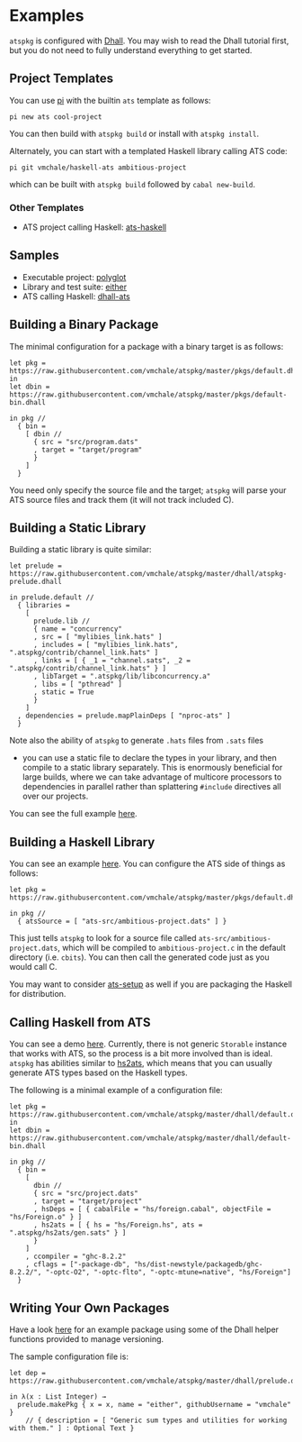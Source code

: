 # Examples

`atspkg` is configured with
[Dhall](https://hackage.haskell.org/package/dhall/docs/Dhall-Tutorial.html). You
may wish to read the Dhall tutorial first, but you do not need to fully
understand everything to get started.

## Project Templates

You can use [pi](https://github.com/vmchale/project-init) with the builtin `ats`
template as follows:

```
pi new ats cool-project
```

You can then build with `atspkg build` or install with `atspkg install`.

Alternately, you can start with a templated Haskell library calling ATS code:

```
pi git vmchale/haskell-ats ambitious-project
```

which can be built with `atspkg build` followed by `cabal new-build`.

### Other Templates

  * ATS project calling Haskell:
    [ats-haskell](https://github.com/vmchale/ats-haskell)

## Samples

  * Executable project: [polyglot](https://github.com/vmchale/polyglot)
  * Library and test suite: [either](http://github.com/vmchale/either)
  * ATS calling Haskell: [dhall-ats](https://github.com/vmchale/dhall-ats)

## Building a Binary Package

The minimal configuration for a package with a binary target is as follows:

```dhall
let pkg = https://raw.githubusercontent.com/vmchale/atspkg/master/pkgs/default.dhall
in
let dbin = https://raw.githubusercontent.com/vmchale/atspkg/master/pkgs/default-bin.dhall

in pkg //
  { bin =
    [ dbin //
      { src = "src/program.dats"
      , target = "target/program"
      }
    ]
  }
```

You need only specify the source file and the target; `atspkg` will parse your
ATS source files and track them (it will not track included C).

## Building a Static Library

Building a static library is quite similar:

```dhall
let prelude = https://raw.githubusercontent.com/vmchale/atspkg/master/dhall/atspkg-prelude.dhall

in prelude.default //
  { libraries =
    [
      prelude.lib //
      { name = "concurrency"
      , src = [ "mylibies_link.hats" ]
      , includes = [ "mylibies_link.hats", ".atspkg/contrib/channel_link.hats" ]
      , links = [ { _1 = "channel.sats", _2 = ".atspkg/contrib/channel_link.hats" } ]
      , libTarget = ".atspkg/lib/libconcurrency.a"
      , libs = [ "pthread" ]
      , static = True
      }
    ]
  , dependencies = prelude.mapPlainDeps [ "nproc-ats" ]
  }
```

Note also the ability of `atspkg` to generate `.hats` files from `.sats` files
- you can use a static file to declare the types in your library, and then
compile to a static library separately. This is enormously beneficial for large
builds, where we can take advantage of multicore processors to dependencies in
parallel rather than splattering `#include` directives all over our projects.

You can see the full example [here](https://github.com/vmchale/ats-concurrency).

## Building a Haskell Library

You can see an example [here](https://github.com/vmchale/fast-arithmetic). You
can configure the ATS side of things as follows:

```
let pkg = https://raw.githubusercontent.com/vmchale/atspkg/master/pkgs/default.dhall

in pkg //
  { atsSource = [ "ats-src/ambitious-project.dats" ] }
```

This just tells `atspkg` to look for a source file called
`ats-src/ambitious-project.dats`, which will be compiled to
`ambitious-project.c` in the default directory (i.e. `cbits`). You can then
call the generated code just as you would call C.

You may want to consider
[ats-setup](http://hackage.haskell.org/package/ats-setup) as well if you are
packaging the Haskell for distribution.

## Calling Haskell from ATS

You can see a demo [here](https://hub.darcs.net/vmchale/ats-storable/browse/dhall-ats).
Currently, there is not generic `Storable` instance that works with ATS, so the
process is a bit more involved than is ideal. `atspkg` has abilities similar to
[hs2ats](http://hackage.haskell.org/package/hs2ats), which means that you can
usually generate ATS types based on the Haskell types.

The following is a minimal example of a configuration file:

```dhall
let pkg = https://raw.githubusercontent.com/vmchale/atspkg/master/dhall/default.dhall
in
let dbin = https://raw.githubusercontent.com/vmchale/atspkg/master/dhall/default-bin.dhall

in pkg //
  { bin =
    [
      dbin //
      { src = "src/project.dats"
      , target = "target/project"
      , hsDeps = [ { cabalFile = "hs/foreign.cabal", objectFile = "hs/Foreign.o" } ]
      , hs2ats = [ { hs = "hs/Foreign.hs", ats = ".atspkg/hs2ats/gen.sats" } ]
      }
    ]
    , ccompiler = "ghc-8.2.2"
    , cflags = ["-package-db", "hs/dist-newstyle/packagedb/ghc-8.2.2/", "-optc-O2", "-optc-flto", "-optc-mtune=native", "hs/Foreign"]
  }
```

## Writing Your Own Packages

Have a look [here](https://github.com/vmchale/either) for
an example package using some of the Dhall helper functions provided to manage
versioning.

The sample configuration file is:

```dhall
let dep = https://raw.githubusercontent.com/vmchale/atspkg/master/dhall/prelude.dhall

in λ(x : List Integer) → 
  prelude.makePkg { x = x, name = "either", githubUsername = "vmchale" }
    // { description = [ "Generic sum types and utilities for working with them." ] : Optional Text }
```
